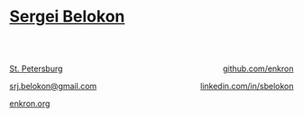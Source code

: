 
# [Sergei Belokon](/download/cv.pdf)

<br>
<br>
<p style="text-align:left;">
	<a href="https://www.google.com/maps/place/St+Petersburg,+Russia/@59.940117,29.8145062,10z">St. Petersburg</a>
    <span style="float:right;">
		<a href="https://github.com/enkron">github.com/enkron</a>
    </span>
</p>

<p style="text-align:left;">
	<a href="mailto:srj.belokon@gmail.com">srj.belokon@gmail.com</a>
    <span style="float:right;">
		<a href="https://linkedin.com/in/sbelokon">linkedin.com/in/sbelokon</a>
    </span>
</p>

<p style="text-align:left;">
	<a href="https://enkron.org">enkron.org</a>
</p>
